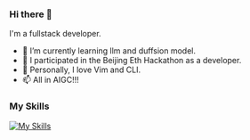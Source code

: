 ### Hi there 👋
I'm a fullstack developer.</br>

- 🌱 I’m currently learning llm and duffsion model. 
- 👯 I participated in the Beijing Eth Hackathon as a developer.
- 🔭 Personally, I love Vim and CLI.
- 📫 All in AIGC!!!

### My Skills
[![My Skills](https://skillicons.dev/icons?i=rust,go,python,solidity,ts,java,cpp,react,vim)](https://skillicons.dev)

<!--
**HeptaneL/HeptaneL** is a ✨ _special_ ✨ repository because its `README.md` (this file) appears on your GitHub profile.

Here are some ideas to get you started:

- 🔭 I’m currently working on ...
- 🌱 I’m currently learning ...
- 👯 I’m looking to collaborate on ...
- 🤔 I’m looking for help with ...
- 💬 Ask me about ...
- 📫 How to reach me: ...
- 😄 Pronouns: ...
- ⚡ Fun fact: ...
-->
